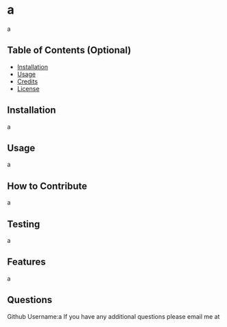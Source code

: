 # a
a


## Table of Contents (Optional)

- [Installation](#installation)
- [Usage](#usage)
- [Credits](#credits)
- [License](#license)


## Installation
a

## Usage
a

## How to Contribute
a

## Testing
a

## Features
a

## Questions
Github Username:a
If you have any additional questions please email me at 